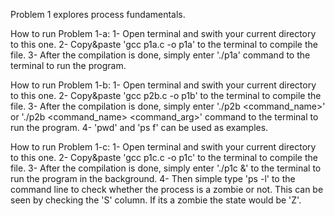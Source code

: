 Problem 1 explores process fundamentals.

How to run Problem 1-a:
	1- Open terminal and swith your current directory to this one.
	2- Copy&paste 'gcc p1a.c -o p1a' to the terminal to compile the file.
	3- After the compilation is done, simply enter './p1a' command to the terminal to run the program.

How to run Problem 1-b:
	1- Open terminal and swith your current directory to this one.
	2- Copy&paste 'gcc p2b.c -o p1b' to the terminal to compile the file.
	3- After the compilation is done, simply enter './p2b <command_name>' or './p2b <command_name> <command_arg>' command to the terminal to run the program.
	4- 'pwd' and 'ps f' can be used as examples.

How to run Problem 1-c:
	1- Open terminal and swith your current directory to this one.
	2- Copy&paste 'gcc p1c.c -o p1c' to the terminal to compile the file.
	3- After the compilation is done, simply enter './p1c &' to the terminal to run the program in the background.
	4- Then simple type 'ps -l' to the command line to check whether the process is a zombie or not. This can be seen by checking the 'S' column. If its a zombie the state would be 'Z'.

